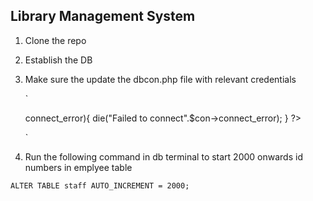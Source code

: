 ## Library Management System

1. Clone the repo
2. Establish the DB
3. Make sure the update the dbcon.php file with relevant credentials

    `
    <?php
    $con=mysqli_connect("localhost","root","","lms");
    if($con->connect_error){
        die("Failed to connect".$con->connect_error);
    }
    ?>
    `

4. Run the following command in db terminal to start 2000 onwards id numbers in emplyee table

`
ALTER TABLE staff AUTO_INCREMENT = 2000;
`

